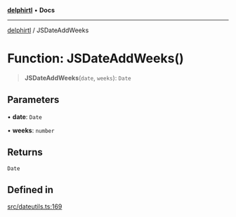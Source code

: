 [**delphirtl**](../README.md) • **Docs**

***

[delphirtl](../globals.md) / JSDateAddWeeks

# Function: JSDateAddWeeks()

> **JSDateAddWeeks**(`date`, `weeks`): `Date`

## Parameters

• **date**: `Date`

• **weeks**: `number`

## Returns

`Date`

## Defined in

[src/dateutils.ts:169](https://github.com/chuacw/delphirtl/blob/65b8db69badfc6b1f76e4c089a4334916b69a373/src/dateutils.ts#L169)
